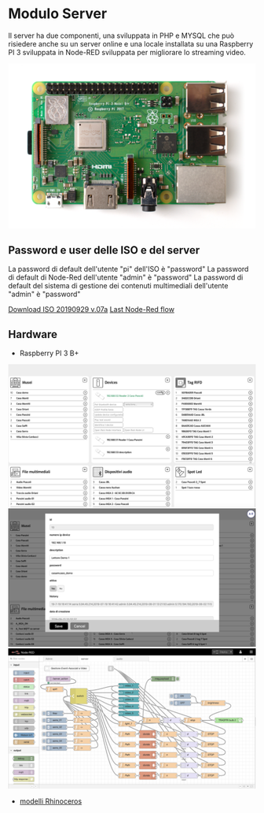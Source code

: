 # Modulo Server

Il server ha due componenti, una sviluppata in PHP e MYSQL che può risiedere anche su un server online e una locale installata su una Raspberry PI 3 sviluppata in Node-RED sviluppata per migliorare lo streaming video.

![Raspberry PI 3 B+ photo by Gareth Halfacree](img/1600px-Raspberry_Pi_3_B+.png)

## Password e user delle ISO e del server
La password di default dell'utente "pi" dell'ISO è "password"
La password di default di Node-Red dell'utente "admin" è "password"
La password di default del sistema di gestione dei contenuti multimediali dell'utente "admin" è "password"

[Download ISO 20190929 v.07a](https://www.dropbox.com/s/mdmm8pqs013waee/20190929_Iso_base_CCM.img.zip?dl=0)
[Last Node-Red flow](node-red/flows_casamuseorpi.json)

## Hardware

- Raspberry PI 3 B+

![Server Web UI](img/server_UI_01.jpg)
![Server Web UI](img/server_UI_02.png)
![Server Web UI](img/server_UI_03.png)

- [modelli Rhinoceros]()
